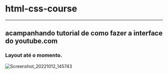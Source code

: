 # html-css-course
---
## acampanhando tutorial de como fazer a interface do youtube.com

### Layout até o momento.

![Screenshot_20221012_145743](https://user-images.githubusercontent.com/49838170/195414730-0eaa9f7c-49db-4c66-b418-14e5d5ca7347.png)
